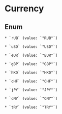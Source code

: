 
# Currency

## Enum


    * `rUB` (value: `"RUB"`)

    * `uSD` (value: `"USD"`)

    * `eUR` (value: `"EUR"`)

    * `gBP` (value: `"GBP"`)

    * `hKD` (value: `"HKD"`)

    * `cHF` (value: `"CHF"`)

    * `jPY` (value: `"JPY"`)

    * `cNY` (value: `"CNY"`)

    * `tRY` (value: `"TRY"`)



